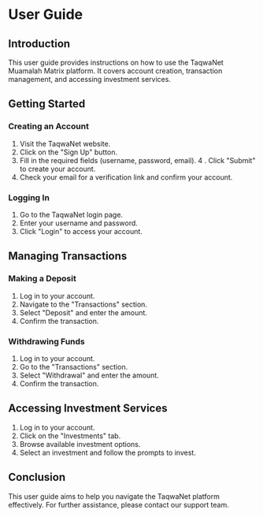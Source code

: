 # User Guide

## Introduction

This user guide provides instructions on how to use the TaqwaNet Muamalah Matrix platform. It covers account creation, transaction management, and accessing investment services.

## Getting Started

### Creating an Account

1. Visit the TaqwaNet website.
2. Click on the "Sign Up" button.
3. Fill in the required fields (username, password, email).
4 . Click "Submit" to create your account.
5. Check your email for a verification link and confirm your account.

### Logging In

1. Go to the TaqwaNet login page.
2. Enter your username and password.
3. Click "Login" to access your account.

## Managing Transactions

### Making a Deposit

1. Log in to your account.
2. Navigate to the "Transactions" section.
3. Select "Deposit" and enter the amount.
4. Confirm the transaction.

### Withdrawing Funds

1. Log in to your account.
2. Go to the "Transactions" section.
3. Select "Withdrawal" and enter the amount.
4. Confirm the transaction.

## Accessing Investment Services

1. Log in to your account.
2. Click on the "Investments" tab.
3. Browse available investment options.
4. Select an investment and follow the prompts to invest.

## Conclusion

This user guide aims to help you navigate the TaqwaNet platform effectively. For further assistance, please contact our support team.
